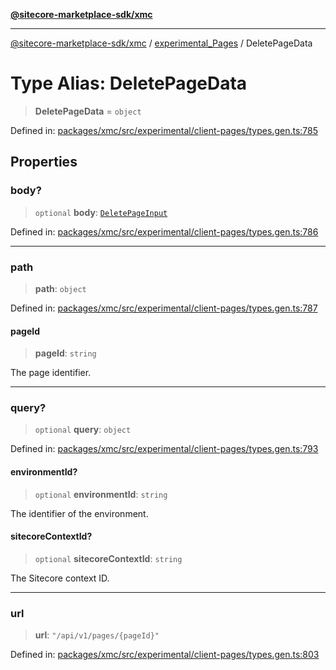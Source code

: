 [**@sitecore-marketplace-sdk/xmc**](../../../../README.md)

***

[@sitecore-marketplace-sdk/xmc](../../../../README.md) / [experimental\_Pages](../README.md) / DeletePageData

# Type Alias: DeletePageData

> **DeletePageData** = `object`

Defined in: [packages/xmc/src/experimental/client-pages/types.gen.ts:785](https://github.com/Sitecore/marketplace-sdk/blob/main/packages/xmc/src/experimental/client-pages/types.gen.ts#L785)

## Properties

### body?

> `optional` **body**: [`DeletePageInput`](DeletePageInput.md)

Defined in: [packages/xmc/src/experimental/client-pages/types.gen.ts:786](https://github.com/Sitecore/marketplace-sdk/blob/main/packages/xmc/src/experimental/client-pages/types.gen.ts#L786)

***

### path

> **path**: `object`

Defined in: [packages/xmc/src/experimental/client-pages/types.gen.ts:787](https://github.com/Sitecore/marketplace-sdk/blob/main/packages/xmc/src/experimental/client-pages/types.gen.ts#L787)

#### pageId

> **pageId**: `string`

The page identifier.

***

### query?

> `optional` **query**: `object`

Defined in: [packages/xmc/src/experimental/client-pages/types.gen.ts:793](https://github.com/Sitecore/marketplace-sdk/blob/main/packages/xmc/src/experimental/client-pages/types.gen.ts#L793)

#### environmentId?

> `optional` **environmentId**: `string`

The identifier of the environment.

#### sitecoreContextId?

> `optional` **sitecoreContextId**: `string`

The Sitecore context ID.

***

### url

> **url**: `"/api/v1/pages/{pageId}"`

Defined in: [packages/xmc/src/experimental/client-pages/types.gen.ts:803](https://github.com/Sitecore/marketplace-sdk/blob/main/packages/xmc/src/experimental/client-pages/types.gen.ts#L803)
